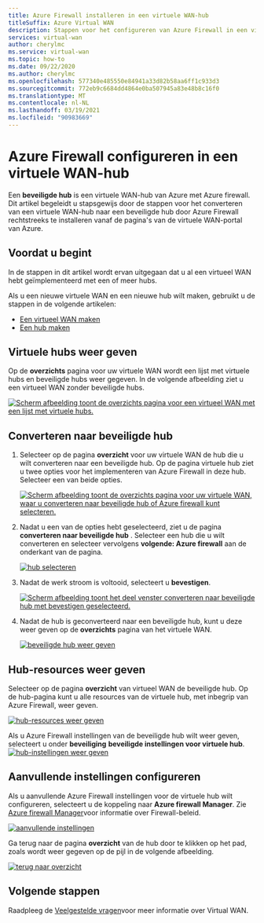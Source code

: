 ```yaml
---
title: Azure Firewall installeren in een virtuele WAN-hub
titleSuffix: Azure Virtual WAN
description: Stappen voor het configureren van Azure Firewall in een virtuele WAN-hub
services: virtual-wan
author: cherylmc
ms.service: virtual-wan
ms.topic: how-to
ms.date: 09/22/2020
ms.author: cherylmc
ms.openlocfilehash: 577340e485550e84941a33d82b58aa6ff1c933d3
ms.sourcegitcommit: 772eb9c6684dd4864e0ba507945a83e48b8c16f0
ms.translationtype: MT
ms.contentlocale: nl-NL
ms.lasthandoff: 03/19/2021
ms.locfileid: "90983669"
---
```

# <a name="configure-azure-firewall-in-a-virtual-wan-hub"></a>Azure Firewall configureren in een virtuele WAN-hub

Een **beveiligde hub** is een virtuele WAN-hub van Azure met Azure firewall. Dit artikel begeleidt u stapsgewijs door de stappen voor het converteren van een virtuele WAN-hub naar een beveiligde hub door Azure Firewall rechtstreeks te installeren vanaf de pagina's van de virtuele WAN-portal van Azure.

## <a name="before-you-begin"></a>Voordat u begint

In de stappen in dit artikel wordt ervan uitgegaan dat u al een virtueel WAN hebt geïmplementeerd met een of meer hubs.

Als u een nieuwe virtuele WAN en een nieuwe hub wilt maken, gebruikt u de stappen in de volgende artikelen:

* [Een virtueel WAN maken](virtual-wan-site-to-site-portal.md#openvwan)
* [Een hub maken](virtual-wan-site-to-site-portal.md#hub)

## <a name="view-virtual-hubs"></a>Virtuele hubs weer geven

Op de **overzichts** pagina voor uw virtuele WAN wordt een lijst met virtuele hubs en beveiligde hubs weer gegeven. In de volgende afbeelding ziet u een virtueel WAN zonder beveiligde hubs.

[![Scherm afbeelding toont de overzichts pagina voor een virtueel WAN met een lijst met virtuele hubs.](./media/howto-firewall/overview.png)](./media/howto-firewall/overview.png#lightbox)

## <a name="convert-to-secured-hub"></a>Converteren naar beveiligde hub

1. Selecteer op de pagina **overzicht** voor uw virtuele WAN de hub die u wilt converteren naar een beveiligde hub. Op de pagina virtuele hub ziet u twee opties voor het implementeren van Azure Firewall in deze hub. Selecteer een van beide opties.

   [![Scherm afbeelding toont de overzichts pagina voor uw virtuele WAN, waar u converteren naar beveiligde hub of Azure firewall kunt selecteren.](./media/howto-firewall/security.png)](./media/howto-firewall/security.png#lightbox)

1. Nadat u een van de opties hebt geselecteerd, ziet u de pagina **converteren naar beveiligde hub** . Selecteer een hub die u wilt converteren en selecteer vervolgens **volgende: Azure firewall** aan de onderkant van de pagina.

   [![hub selecteren](./media/howto-firewall/select-hub.png)](./media/howto-firewall/select-hub.png#lightbox)
1. Nadat de werk stroom is voltooid, selecteert u **bevestigen**.

   [![Scherm afbeelding toont het deel venster converteren naar beveiligde hub met bevestigen geselecteerd.](./media/howto-firewall/confirm.png)](./media/howto-firewall/confirm.png#lightbox)

1. Nadat de hub is geconverteerd naar een beveiligde hub, kunt u deze weer geven op de **overzichts** pagina van het virtuele WAN.

   [![beveiligde hub weer geven](./media/howto-firewall/secured-hub.png)](./media/howto-firewall/secured-hub.png#lightbox)

## <a name="view-hub-resources"></a>Hub-resources weer geven

Selecteer op de pagina **overzicht** van virtueel WAN de beveiligde hub. Op de hub-pagina kunt u alle resources van de virtuele hub, met inbegrip van Azure Firewall, weer geven.

[![hub-resources weer geven](./media/howto-firewall/view-resources.png)](./media/howto-firewall/view-resources.png#lightbox)

Als u Azure Firewall instellingen van de beveiligde hub wilt weer geven, selecteert u onder **beveiliging** **beveiligde instellingen voor virtuele hub**.
[![hub-instellingen weer geven](./media/howto-firewall/hub-settings.png)](./media/howto-firewall/hub-settings.png#lightbox)

## <a name="configure-additional-settings"></a>Aanvullende instellingen configureren

Als u aanvullende Azure Firewall instellingen voor de virtuele hub wilt configureren, selecteert u de koppeling naar **Azure firewall Manager**. Zie [Azure firewall Manager](../firewall-manager/secure-cloud-network.md#create-a-firewall-policy-and-secure-your-hub)voor informatie over Firewall-beleid.

[![aanvullende instellingen](./media/howto-firewall/additional-settings.png)](./media/howto-firewall/additional-settings.png#lightbox)

Ga terug naar de pagina **overzicht** van de hub door te klikken op het pad, zoals wordt weer gegeven op de pijl in de volgende afbeelding.

[![terug naar overzicht](./media/howto-firewall/arrow.png)](./media/howto-firewall/arrow.png#lightbox)

## <a name="next-steps"></a>Volgende stappen

Raadpleeg de [Veelgestelde vragen](virtual-wan-faq.md)voor meer informatie over Virtual WAN.
